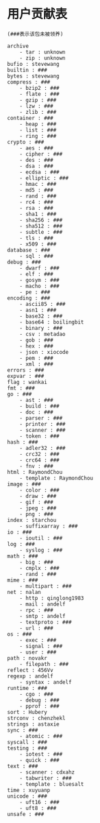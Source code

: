 # 用户贡献表
	(###表示该包未被领养)
	
	archive
		- tar : unknown
		- zip : unknown
	bufio : stevewang
	builtin	: ###
	bytes : stevewang
	compress : ###
		- bzip2 : ###
		- flate : ###
		- gzip : ###
		- lzw : ###
		- zlib : ###
	container : ###
		- heap : ###
		- list : ###
		- ring : ###
	crypto : ###
		- aes : ###
		- cipher : ###
		- des : ###
		- dsa : ###
		- ecdsa : ###
		- elliptic : ###
		- hmac : ###
		- md5 : ###
		- rand : ###
		- rc4 : ###
		- rsa : ###
		- sha1 : ###
		- sha256 : ###
		- sha512 : ###
		- subtle : ###
		- tls : ###
		- x509 : ###
	database : ###
		- sql : ###
	debug : ###
		- dwarf : ###
		- elf : ###
		- gosym : ###
		- macho : ###
		- pe : ###
	encoding : ###
		- ascii85 : ###
		- asn1 : ###
		- base32 : ###
		- base64 : boilingbit
		- binary : ###
		- csv : metadao
		- gob : ###
		- hex : ###
		- json : xiocode
		- pem : ###
		- xml : ###
	errors : ###
	expvar : ###
	flag : wankai
	fmt : ###
	go : ###
		- ast : ###
		- build : ###
		- doc : ###
		- parser : ###
		- printer : ###
		- scanner : ###
		- token : ###
	hash : ###
		- adler32 : ###
		- crc32 : ###
		- crc64 : ###
		- fnv : ###
	html : RaymondChou
		- template : RaymondChou
	image : ###
		- color : ###
		- draw : ###
		- gif : ###
		- jpeg : ###
		- png : ###
	index : starchou
		- suffixarray : ###
	io : ###
		- ioutil : ###
	log : ###
		- syslog : ###
	math : ###
		- big : ###
		- cmplx : ###
		- rand : ###
	mime : ###
		- multipart : ###
	net : nalan
		- http : qinglong1983
		- mail : andelf
		- rpc : ###
		- smtp : andelf
		- textproto : ###
		- url : ###
	os : ###
		- exec : ###
		- signal : ###
		- user : ###
	path : novakr
		- filepath : ###
	reflect : 456Vv
	regexp : andelf
		- syntax : andelf
	runtime : ###
		- cgo : ###
		- debug : ###
		- pprof : ###
	sort : Hubery
	strconv : chenzhekl
	strings : astaxie
	sync : ###
		- atomic : ###
	syscall : ###
	testing : ###
		- iotest : ###
		- quick : ###
	text : ###
		- scanner : cdxahz
		- tabwriter : ###
		- template : bluesalt
	time : xuyuanp
	unicode : ###
		- uft16 : ###
		- uft8 : ###
	unsafe : ###
